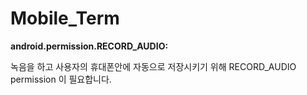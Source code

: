 # Mobile_Term

<b> android.permission.RECORD_AUDIO: </b>
 
녹음을 하고 사용자의 휴대폰안에 자동으로 저장시키기 위해 RECORD_AUDIO permission 이 필요합니다. 
